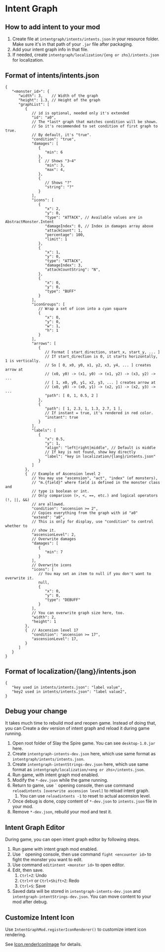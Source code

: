 # Intent Graph

## How to add intent to your mod

1. Create file at `intentgraph/intents/intents.json` in your resource folder.
   Make sure it's in that path of your `.jar` file after packaging.
2. Add your intent graph info in that file.
3. If needed, create `intentgraph/localization/{eng or zhs}/intents.json` for localization.

## Format of intents/intents.json

```json5
{
   "<monster_id>": {
      "width": 3,    // Width of the graph
      "height": 1.3, // Height of the graph
      "graphList": [
         {
            // id is optional, needed only it's extended
            "id": "a0",
            // The *last* graph that matches condition will be shown.
            // So it's recommended to set condition of first graph to true.
            // By default, it's "true".
            "condition": "true",
            "damages": [
               {
                  "min": 6
               },
               {  // Shows "3~4"
                  "min": 3,
                  "max": 4,
               },
               {
                  // Shows "?"
                  "string": "?"
               }
            ],
            "icons": [
               {
                  "x": 2,
                  "y": 0,
                  "type": "ATTACK", // Available values are in AbstractMonster.Intent
                  "damageIndex": 0, // Index in damages array above
                  "attackCount": 1,
                  "percentage": 100,
                  "limit": 1
               },
               {
                  "x": 1,
                  "y": 0,
                  "type": "ATTACK",
                  "damageIndex": 3,
                  "attackCountString": "N",
               },
               {
                  "x": 0,
                  "y": 0,
                  "type": "BUFF"
               }
            ],
            "iconGroups": [
               // Wrap a set of icon into a cyan square
               {
                  "x": 0,
                  "y": 0,
                  "w": 1,
                  "h": 1
               }
            ],
            "arrows": [
               {
                  // Format [ start_direction, start_x, start_y, ... ]
                  // If start_direction is 0, it starts horizontally, 1 is vertically.
                  // So [ 0, x0, y0, x1, y2, x3, y4, ... ] creates arrow at
                  // (x0, y0) -> (x1, y0) -> (x1, y2) -> (x3, y2) -> ...
                  // [ 1, x0, y0, y1, x2, y3, ... ] creates arrow at
                  // (x0, y0) -> (x0, y1) -> (x2, y1) -> (x2, y3) -> ...
                  "path": [ 0, 1, 0.5, 2 ]
               },
               {
                  "path": [ 1, 2.3, 1, 1.3, 2.7, 1 ],
                  // If instant = true, it's rendered in red color.
                  "instant": true
               }
            ],
            "labels": [
               {
                  "x": 0.5,
                  "y": 1,
                  "align": "left|right|middle", // Default is middle
                  // If key is not found, show key directly
                  "label": "key in localization/{lang}/intents.json"
               }
            ]
         },
         {  // Example of Ascension level 2
            // You may use "ascension", "act", "index" (of monsters),
            // "m.{field}" where field is defined in the monster class and
            // type is boolean or int.
            // Only comparison (>, <, ==, etc.) and logical operators (!, ||, &&)
            // are allowed.
            "condition": "ascension >= 2",
            // Copies everything from the graph with id "a0"
            "extend": "a0",
            // This is only for display, use "condition" to control whether to
            // show it.
            "ascensionLevel": 2,
            // Overwrite damages
            "damages": [
               {
                  "min": 7
               }
            ],
            // Overwrite icons
            "icons": [
               // You may set an item to null if you don't want to overwrite it. 
               null,
               {
                  "x": 0,
                  "y": 0,
                  "type": "DEBUFF"
               }
            ],
            // You can overwrite graph size here, too.
            "width": 2,
            "height": 1
         },
         {  // Ascension level 17
            "condition": "ascension >= 17",
            "ascensionLevel": 17,
         }
      ]
   }
}
```

## Format of localization/{lang}/intents.json

```json5
{
   "key used in intents/intents.json": "label value",
   "key2 used in intents/intents.json": "label value2",
}
```

## Debug your change

It takes much time to rebuild mod and reopen game. Instead of doing that, you can
Create a dev version of intent graph and reload it during game running.

1. Open root folder of Slay the Spire game. You can see `desktop-1.0.jar` here.
2. Create `intentgraph-intents-dev.json` here, which use same format as `intentgraph/intents/intents.json`.
3. Create `intentgraph-intentStrings-dev.json` here, which use same format as `intentgraph/localization/<eng or zhs>/intents.json`.
4. Run game, with intent graph mod enabled.
5. Modify the `*-dev.json` while the game running.
6. Return to game, use `` ` `` opening console, then use command `reloadintents [overwrite ascension level]`
   to reload intent graph.
   1. You can use `reloadintents -1` to reset to actual ascension level.
7. Once debug is done, copy content of `*-dev.json` to `intents.json` file in your mod.
8. Remove `*-dev.json`, rebuild your mod and test it.

## Intent Graph Editor

During game, you can open intent graph editor by following steps.

1. Run game with intent graph mod enabled.
2. Use `` ` `` opening console, then use command `fight <encounter id>` to fight the monster you want to edit.
3. Use command `editintent <monster id>` to open editor.
4. Edit, then save.
   1. `Ctrl+Z`: Undo
   2. `Ctrl+Y` or `Ctrl+Shift+Z`: Redo
   3. `Ctrl+S`: Save
5. Saved data will be stored in `intentgraph-intents-dev.json` and `intentgraph-intentStrings-dev.json`. You can move content to your mod after debug.

## Customize Intent Icon

Use `IntentGraphMod.registerIconRenderer()` to customize intent icon rendering.

See [Icon.renderIconImage](https://github.com/chaofan-stsmods/intentgraph/blob/intentgraph/src/main/java/io/chaofan/sts/intentgraph/model/Icon.java#L59) for details.

